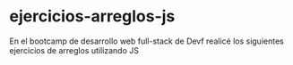 # ejercicios-arreglos-js
En el bootcamp de desarrollo web full-stack de Devf realicé los siguientes ejercicios de arreglos utilizando JS
